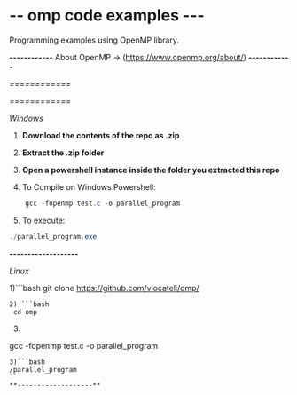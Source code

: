 # -- omp code examples ---

Programming examples using OpenMP library.

**------------**
About OpenMP -> (https://www.openmp.org/about/)
**------------**

*============*


*============*

*Windows*

1) **Download the contents of the repo as .zip**

2) **Extract the .zip folder**

3) **Open a powershell instance inside the folder you extracted this repo**

4) To Compile on Windows Powershell:
```powershell
    gcc -fopenmp test.c -o parallel_program
```
5) To execute: 
```powershell
./parallel_program.exe
```
**-------------------**

*Linux*

1)```bash
 git clone https://github.com/vlocateli/omp/
```
2) ```bash
 cd omp
```
3) ```bash
gcc -fopenmp test.c -o parallel_program
```
3)```bash
/parallel_program
``
**-------------------**
